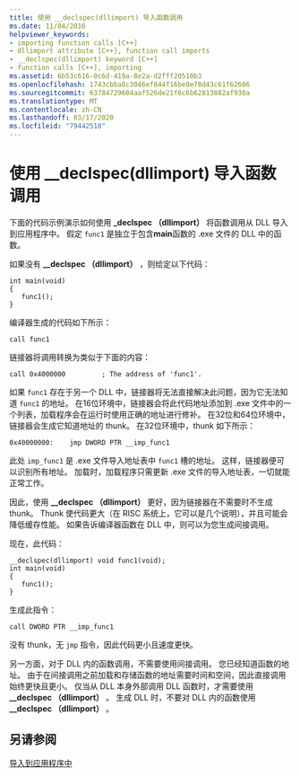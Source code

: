 ```yaml
---
title: 使用 __declspec(dllimport) 导入函数调用
ms.date: 11/04/2016
helpviewer_keywords:
- importing function calls [C++]
- dllimport attribute [C++], function call imports
- __declspec(dllimport) keyword [C++]
- function calls [C++], importing
ms.assetid: 6b53c616-0c6d-419a-8e2a-d2fff20510b3
ms.openlocfilehash: 1743cbba8c3046ef844f16be8e78d43c61f62606
ms.sourcegitcommit: 63784729604aaf526de21f6c6b62813882af930a
ms.translationtype: MT
ms.contentlocale: zh-CN
ms.lasthandoff: 03/17/2020
ms.locfileid: "79442518"
---
```

# <a name="importing-function-calls-using-__declspecdllimport"></a>使用 __declspec(dllimport) 导入函数调用

下面的代码示例演示如何使用 **_declspec （dllimport）** 将函数调用从 DLL 导入到应用程序中。 假定 `func1` 是独立于包含**main**函数的 .exe 文件的 DLL 中的函数。

如果没有 **__declspec （dllimport）** ，则给定以下代码：

```
int main(void)
{
   func1();
}
```

编译器生成的代码如下所示：

```
call func1
```

链接器将调用转换为类似于下面的内容：

```
call 0x4000000         ; The address of 'func1'.
```

如果 `func1` 存在于另一个 DLL 中，链接器将无法直接解决此问题，因为它无法知道 `func1` 的地址。 在16位环境中，链接器会将此代码地址添加到 .exe 文件中的一个列表，加载程序会在运行时使用正确的地址进行修补。 在32位和64位环境中，链接器会生成它知道地址的 thunk。 在32位环境中，thunk 如下所示：

```
0x40000000:    jmp DWORD PTR __imp_func1
```

此处 `imp_func1` 是 .exe 文件导入地址表中 `func1` 槽的地址。 这样，链接器便可以识别所有地址。 加载时，加载程序只需更新 .exe 文件的导入地址表，一切就能正常工作。

因此，使用 **__declspec （dllimport）** 更好，因为链接器在不需要时不生成 thunk。 Thunk 使代码更大（在 RISC 系统上，它可以是几个说明），并且可能会降低缓存性能。 如果告诉编译器函数在 DLL 中，则可以为您生成间接调用。

现在，此代码：

```
__declspec(dllimport) void func1(void);
int main(void)
{
   func1();
}
```

生成此指令：

```
call DWORD PTR __imp_func1
```

没有 thunk，无 `jmp` 指令，因此代码更小且速度更快。

另一方面，对于 DLL 内的函数调用，不需要使用间接调用。 您已经知道函数的地址。 由于在间接调用之前加载和存储函数的地址需要时间和空间，因此直接调用始终更快且更小。 仅当从 DLL 本身外部调用 DLL 函数时，才需要使用 **__declspec （dllimport）** 。 生成 DLL 时，不要对 DLL 内的函数使用 **__declspec （dllimport）** 。

## <a name="see-also"></a>另请参阅

[导入到应用程序中](importing-into-an-application.md)
